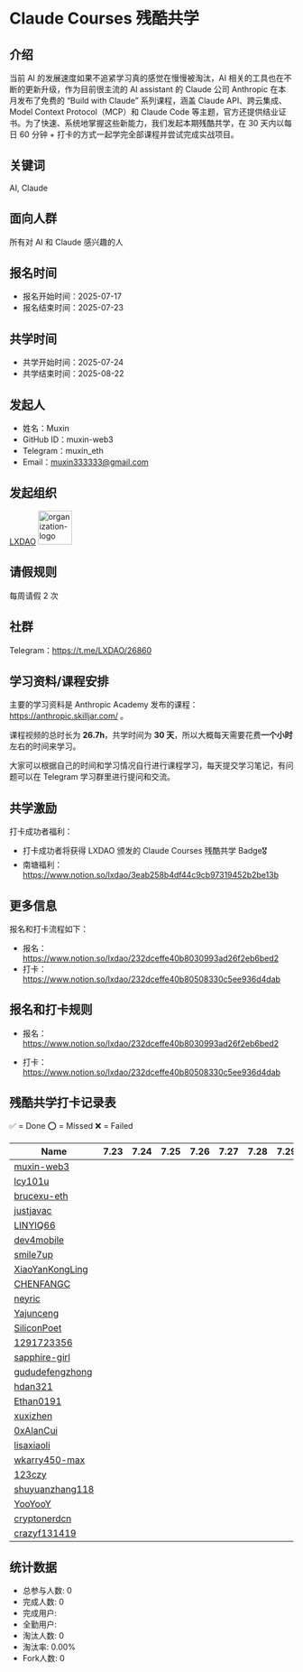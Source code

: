 # Claude Courses 残酷共学

## 介绍

当前 AI 的发展速度如果不追紧学习真的感觉在慢慢被淘汰，AI 相关的工具也在不断的更新升级，作为目前很主流的 AI assistant 的 Claude 公司 Anthropic 在本月发布了免费的 “Build with Claude” 系列课程，涵盖 Claude API、跨云集成、Model Context Protocol（MCP）和 Claude Code 等主题，官方还提供结业证书。为了快速、系统地掌握这些新能力，我们发起本期残酷共学，在 30 天内以每日 60 分钟 + 打卡的方式一起学完全部课程并尝试完成实战项目。


## 关键词

AI, Claude

## 面向人群

所有对 AI 和 Claude 感兴趣的人

## 报名时间

- 报名开始时间：2025-07-17
- 报名结束时间：2025-07-23

## 共学时间

- 共学开始时间：2025-07-24
- 共学结束时间：2025-08-22

## 发起人

- 姓名：Muxin
- GitHub ID：muxin-web3
- Telegram：muxin_eth
- Email：muxin333333@gmail.com

## 发起组织

  [LXDAO](https://lxdao.io/) <img alt="organization-logo" height="60px" width="60px" src="https://avatars.githubusercontent.com/u/167147327?s=200&v=4" />



## 请假规则

每周请假 2 次

## 社群

Telegram：https://t.me/LXDAO/26860

## 学习资料/课程安排

主要的学习资料是 Anthropic Academy 发布的课程：https://anthropic.skilljar.com/ 。

课程视频的总时长为 **26.7h**，共学时间为 **30 天**，所以大概每天需要花费**一个小时**左右的时间来学习。

大家可以根据自己的时间和学习情况自行进行课程学习，每天提交学习笔记，有问题可以在 Telegram 学习群里进行提问和交流。



## 共学激励

打卡成功者福利：
- 打卡成功者将获得 LXDAO 颁发的 Claude Courses 残酷共学 Badge🎖️
- 南塘福利：https://www.notion.so/lxdao/3eab258b4df44c9cb97319452b2be13b



## 更多信息

报名和打卡流程如下：

- 报名：https://www.notion.so/lxdao/232dceffe40b8030993ad26f2eb6bed2
- 打卡：https://www.notion.so/lxdao/232dceffe40b80508330c5ee936d4dab



## 报名和打卡规则

- 报名：https://www.notion.so/lxdao/232dceffe40b8030993ad26f2eb6bed2

- 打卡：https://www.notion.so/lxdao/232dceffe40b80508330c5ee936d4dab

## 残酷共学打卡记录表

✅ = Done ⭕️ = Missed ❌ = Failed

<!-- START_COMMIT_TABLE -->
| Name | 7.23 | 7.24 | 7.25 | 7.26 | 7.27 | 7.28 | 7.29 | 7.30 | 7.31 | 8.01 | 8.02 | 8.03 | 8.04 | 8.05 | 8.06 | 8.07 | 8.08 | 8.09 | 8.10 | 8.11 | 8.12 | 8.13 | 8.14 | 8.15 | 8.16 | 8.17 | 8.18 | 8.19 | 8.20 | 8.21 |
| ------------- | ---- | ---- | ---- | ---- | ---- | ---- | ---- | ---- | ---- | ---- | ---- | ---- | ---- | ---- | ---- | ---- | ---- | ---- | ---- | ---- | ---- | ---- | ---- | ---- | ---- | ---- | ---- | ---- | ---- | ---- |
| [muxin-web3](https://github.com/IntensiveCoLearning/claude_courses/blob/main/muxin-web3.md) | | | | | | | | | |   |   |   |   |   |   |   |   |   |   |   |   |   |   |   |   |   |   | | | |
| [lcy101u](https://github.com/IntensiveCoLearning/claude_courses/blob/main/lcy101u.md) | | | | | | | | | |   |   |   |   |   |   |   |   |   |   |   |   |   |   |   |   |   |   | | | |
| [brucexu-eth](https://github.com/IntensiveCoLearning/claude_courses/blob/main/brucexu-eth.md) | | | | | | | | | |   |   |   |   |   |   |   |   |   |   |   |   |   |   |   |   |   |   | | | |
| [justjavac](https://github.com/IntensiveCoLearning/claude_courses/blob/main/justjavac.md) | | | | | | | | | |   |   |   |   |   |   |   |   |   |   |   |   |   |   |   |   |   |   | | | |
| [LINYIQ66](https://github.com/IntensiveCoLearning/claude_courses/blob/main/LINYIQ66.md) | | | | | | | | | |   |   |   |   |   |   |   |   |   |   |   |   |   |   |   |   |   |   | | | |
| [dev4mobile](https://github.com/IntensiveCoLearning/claude_courses/blob/main/dev4mobile.md) | | | | | | | | | |   |   |   |   |   |   |   |   |   |   |   |   |   |   |   |   |   |   | | | |
| [smile7up](https://github.com/IntensiveCoLearning/claude_courses/blob/main/smile7up.md) | | | | | | | | | |   |   |   |   |   |   |   |   |   |   |   |   |   |   |   |   |   |   | | | |
| [XiaoYanKongLing](https://github.com/IntensiveCoLearning/claude_courses/blob/main/XiaoYanKongLing.md) | | | | | | | | | |   |   |   |   |   |   |   |   |   |   |   |   |   |   |   |   |   |   | | | |
| [CHENFANGC](https://github.com/IntensiveCoLearning/claude_courses/blob/main/CHENFANGC.md) | | | | | | | | | |   |   |   |   |   |   |   |   |   |   |   |   |   |   |   |   |   |   | | | |
| [neyric](https://github.com/IntensiveCoLearning/claude_courses/blob/main/neyric.md) | | | | | | | | | |   |   |   |   |   |   |   |   |   |   |   |   |   |   |   |   |   |   | | | |
| [Yajunceng](https://github.com/IntensiveCoLearning/claude_courses/blob/main/Yajunceng.md) | | | | | | | | | |   |   |   |   |   |   |   |   |   |   |   |   |   |   |   |   |   |   | | | |
| [SiliconPoet](https://github.com/IntensiveCoLearning/claude_courses/blob/main/SiliconPoet.md) | | | | | | | | | |   |   |   |   |   |   |   |   |   |   |   |   |   |   |   |   |   |   | | | |
| [1291723356](https://github.com/IntensiveCoLearning/claude_courses/blob/main/1291723356.md) | | | | | | | | | |   |   |   |   |   |   |   |   |   |   |   |   |   |   |   |   |   |   | | | |
| [sapphire-girl](https://github.com/IntensiveCoLearning/claude_courses/blob/main/sapphire-girl.md) | | | | | | | | | |   |   |   |   |   |   |   |   |   |   |   |   |   |   |   |   |   |   | | | |
| [gududefengzhong](https://github.com/IntensiveCoLearning/claude_courses/blob/main/gududefengzhong.md) | | | | | | | | | |   |   |   |   |   |   |   |   |   |   |   |   |   |   |   |   |   |   | | | |
| [hdan321](https://github.com/IntensiveCoLearning/claude_courses/blob/main/hdan321.md) | | | | | | | | | |   |   |   |   |   |   |   |   |   |   |   |   |   |   |   |   |   |   | | | |
| [Ethan0191](https://github.com/IntensiveCoLearning/claude_courses/blob/main/Ethan0191.md) | | | | | | | | | |   |   |   |   |   |   |   |   |   |   |   |   |   |   |   |   |   |   | | | |
| [xuxizhen](https://github.com/IntensiveCoLearning/claude_courses/blob/main/xuxizhen.md) | | | | | | | | | |   |   |   |   |   |   |   |   |   |   |   |   |   |   |   |   |   |   | | | |
| [0xAlanCui](https://github.com/IntensiveCoLearning/claude_courses/blob/main/0xAlanCui.md) | | | | | | | | | |   |   |   |   |   |   |   |   |   |   |   |   |   |   |   |   |   |   | | | |
| [lisaxiaoli](https://github.com/IntensiveCoLearning/claude_courses/blob/main/lisaxiaoli.md) | | | | | | | | | |   |   |   |   |   |   |   |   |   |   |   |   |   |   |   |   |   |   | | | |
| [wkarry450-max](https://github.com/IntensiveCoLearning/claude_courses/blob/main/wkarry450-max.md) | | | | | | | | | |   |   |   |   |   |   |   |   |   |   |   |   |   |   |   |   |   |   | | | |
| [123czy](https://github.com/IntensiveCoLearning/claude_courses/blob/main/123czy.md) | | | | | | | | | |   |   |   |   |   |   |   |   |   |   |   |   |   |   |   |   |   |   | | | |
| [shuyuanzhang118](https://github.com/IntensiveCoLearning/claude_courses/blob/main/shuyuanzhang118.md) | | | | | | | | | |   |   |   |   |   |   |   |   |   |   |   |   |   |   |   |   |   |   | | | |
| [YooYooY](https://github.com/IntensiveCoLearning/claude_courses/blob/main/YooYooY.md) | | | | | | | | | |   |   |   |   |   |   |   |   |   |   |   |   |   |   |   |   |   |   | | | |
| [cryptonerdcn](https://github.com/IntensiveCoLearning/claude_courses/blob/main/cryptonerdcn.md) | | | | | | | | | |   |   |   |   |   |   |   |   |   |   |   |   |   |   |   |   |   |   | | | |
| [crazyf131419](https://github.com/IntensiveCoLearning/claude_courses/blob/main/crazyf131419.md) | | | | | | | | | |   |   |   |   |   |   |   |   |   |   |   |   |   |   |   |   |   |   | | | |
<!-- END_COMMIT_TABLE -->































<!-- STATISTICALDATA_START -->
## 统计数据

- 总参与人数: 0
- 完成人数: 0
- 完成用户: 
- 全勤用户: 
- 淘汰人数: 0
- 淘汰率: 0.00%
- Fork人数: 0
<!-- STATISTICALDATA_END -->
